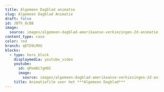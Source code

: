 ```yaml
---
title: Algemeen Dagblad animatie
slug: Algemeen Dagblad Animatie
draft: false
id: JBTh_8cBB
image:
  source: images/algemeen-dagblad-amerikaanse-verkiezingen-2d-animatie-phil-en-flo.jpg
content_type: case
color: red
branch: q6TD9LMXU
blocks:
  - type: hero_block
    displaymedia: youtube_video
    youtube:
      id: qMxmNi7gH9I
      image:
        source: images/algemeen-dagblad-amerikaanse-verkiezingen-2d-animatie-phil-en-flo.jpg
    title: Animatiefilm voor het ***Algemeen Dagblad***
---
```

